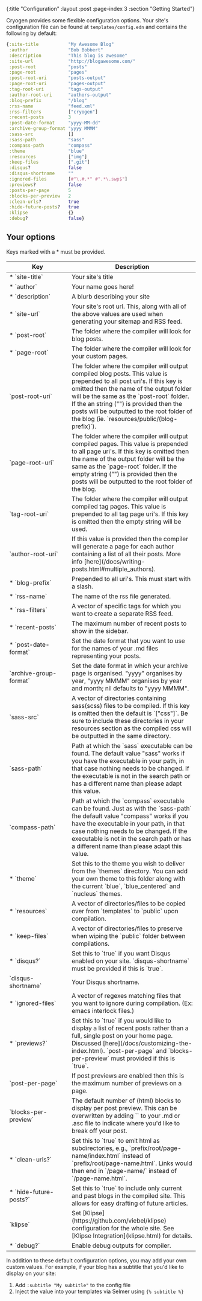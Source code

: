 {:title "Configuration"
 :layout :post
 :page-index 3
 :section "Getting Started"}

Cryogen provides some flexible configuration options. Your site's configuration file can be found at `templates/config.edn` and contains the following by default:

```clojure
{:site-title           "My Awesome Blog"
 :author               "Bob Bobbert"
 :description          "This blog is awesome"
 :site-url             "http://blogawesome.com/"
 :post-root            "posts"
 :page-root            "pages"
 :post-root-uri        "posts-output"
 :page-root-uri        "pages-output"
 :tag-root-uri         "tags-output"
 :author-root-uri      "authors-output"
 :blog-prefix          "/blog"
 :rss-name             "feed.xml"
 :rss-filters          ["cryogen"]
 :recent-posts         3
 :post-date-format     "yyyy-MM-dd"
 :archive-group-format "yyyy MMMM"
 :sass-src             []
 :sass-path            "sass"
 :compass-path         "compass"
 :theme                "blue"
 :resources            ["img"]
 :keep-files           [".git"]
 :disqus?              false
 :disqus-shortname     ""
 :ignored-files        [#"\.#.*" #".*\.swp$"]
 :previews?            false
 :posts-per-page       5
 :blocks-per-preview   2
 :clean-urls?          true
 :hide-future-posts?   true
 :klipse               {}
 :debug?               false}
```

## Your options

Keys marked with a * must be provided.

<table class="table table-bordered">
<thead>
<tr>
<th>Key</th>
<th>Description</th>
</tr>
</thead>
<tbody>
<tr>
<td style="width:150px">* `site-title`</td>
<td>Your site's title</td>
</tr>
<tr>
<td>* `author`</td>
<td>Your name goes here!</td>
</tr>
<tr>
<td>* `description`</td>
<td>A blurb describing your site</td>
</tr>
<tr>
<td>* `site-url`</td>
<td>Your site's root url. This, along with all of the above values are used when generating your sitemap and RSS feed.</td>
</tr>
<tr>
<td>* `post-root`</td>
<td>The folder where the compiler will look for blog posts.
</td>
</tr>
<tr>
<td>* `page-root`</td>
<td>The folder where the compiler will look for your custom pages.
</td>
</tr>
<tr>
<td>`post-root-uri`</td>
<td>The folder where the compiler will output compiled blog posts. This value is prepended to all post uri's. If this key is omitted then the name of the output folder will be the same as the `post-root` folder. If the an string ("") is provided then the posts will be outputted to the root folder of the blog (ie. `resources/public/{blog-prefix}`).
</td>
</tr>
<tr>
<td>`page-root-uri`</td>
<td>The folder where the compiler will output compiled pages. This value is prepended to all page uri's. If this key is omitted then the name of the output folder will be the same as the `page-root` folder. If the empty string ("") is provided then the posts will be outputted to the root folder of the blog.
</td>
</tr>
<td>`tag-root-uri`</td>
<td>The folder where the compiler will output compiled tag pages. This value is prepended to all tag page uri's. If this key is omitted then the empty string will be used.</td>
</tr>
<tr>
</tr>
<td>`author-root-uri`</td>
<td>If this value is provided then the compiler will generate a page for each author containing a list of all their posts. More info [here](/docs/writing-posts.html#multiple_authors).</td>
</tr>
<td>* `blog-prefix`</td>
<td>Prepended to all uri's. This must start with a slash.</td>
</tr>
<tr>
<td>* `rss-name`</td>
<td>The name of the rss file generated.</td>
</tr>
<tr>
<td>* `rss-filters`</td>
<td>A vector of specific tags for which you want to create a separate RSS feed.</td>
</tr>
<tr>
<td>* `recent-posts`</td>
<td>The maximum number of recent posts to show in the sidebar.</td>
</tr>
<tr>
<td>* `post-date-format`</td>
<td>Set the date format that you want to use for the names of your .md files representing your posts.</td>
</tr>
<tr>
<td>`archive-group-format`</td>
<td>Set the date format in which your archive page is organised. "yyyy" organises by year, "yyyy MMMM" organises by year and month; nil defaults to "yyyy MMMM".
</tr>
<tr>
<td>`sass-src`</td>
<td>A vector of directories containing sass(scss) files to be compiled. If this key is omitted then the default is `["css"]`. Be sure to include these directories in your resources section as the compiled css will be outputted in the same directory.</td>
</tr>
<tr>
<td>`sass-path`</td>
<td>Path at which the `sass` executable can be found. The default value "sass" works if you have the executable in your path, in that case
nothing needs to be changed. If the executable is not in the
search path or has a different name than please adapt this value.
</td>
</tr>
<tr>
<td>`compass-path`</td>
<td>Path at which the `compass` executable can be found.
Just as with the `sass-path` fhe default value "compass" works
if you have the executable in your path, in that case
nothing needs to be changed. If the executable is not in the
search path or has a different name than please adapt this value.
</td>
</tr>
<tr>
<td>* `theme`</td>
<td>Set this to the theme you wish to deliver from the `themes` directory. You can add your own theme to this folder along with the current `blue`, `blue_centered` and `nucleus` themes.</td>
</tr>
<tr>
<td>* `resources`</td>
<td>A vector of directories/files to be copied over from `templates` to `public` upon compilation.</td>
</tr>
<tr>
<td>* `keep-files`</td>
<td>A vector of directories/files to preserve when wiping the `public` folder between compilations.</td>
</tr>
<tr>
<td>* `disqus?`</td>
<td>Set this to `true` if you want Disqus enabled on your site. `disqus-shortname` must be provided if this is `true`.</td>
</tr>
<tr>
<td>`disqus-shortname`</td>
<td>Your Disqus shortname.</td>
</tr>
<tr>
<td>* `ignored-files`</td>
<td>A vector of regexes matching files that you want to ignore during compilation. (Ex: emacs interlock files.)</td>
</tr>
<tr>
<td>* `previews?`</td>
<td>Set this to `true` if you would like to display a list of recent posts rather than a full, single post on your home page. Discussed [here](/docs/customizing-the-index.html). `post-per-page` and `blocks-per-preview` must provided if this is `true`.</td>
</tr>
<tr>
<td>`post-per-page`</td>
<td>If post previews are enabled then this is the maximum number of previews on a page.</td>
</tr>
<tr>
<td>`blocks-per-preview`</td>
<td>The default number of (html) blocks to display per post preview. This can be overwritten by adding `<!--more-->` to your .md or .asc file to indicate where you'd like to break off your post.</td>
</tr>
<tr>
<td>* `clean-urls?`</td>
<td>Set this to `true` to emit html as subdirectories, e.g., `prefix/root/page-name/index.html` instead of `prefix/root/page-name.html`. Links would then end in `/page-name/` instead of `/page-name.html`.</td>
</tr>
<tr>
<td>* `hide-future-posts?`</td>
<td>Set this to `true` to include only current and past blogs in the compiled site. This allows for easy drafting of future articles.</td>
</tr>
<tr>
<td>`klipse`</td>
<td>Set [Klipse](https://github.com/viebel/klipse) configuration for the whole site.
See [Klipse Integration](klipse.html) for details.</td>
</tr>
<tr>
<td>* `debug?`</td>
<td>Enable debug outputs for compiler.</td>
</tr>
</tbody>
</table>

In addition to these default configuration options, you may add your own custom values. For example, if your blog has a subtitle that you'd like to display on your site:

1. Add `:subtitle "My subtitle"` to the config file
2. Inject the value into your templates via Selmer using `{% subtitle %}`
